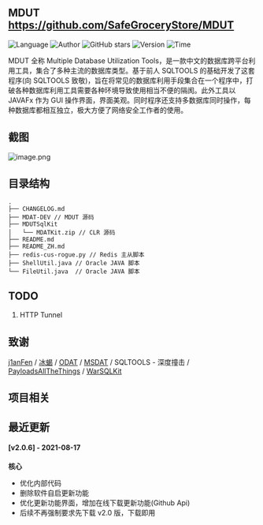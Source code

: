 ## MDUT <https://github.com/SafeGroceryStore/MDUT>
<!--auto_detail_badge_begin_0b490ffb61b26b45de3ea5d7dd8a582e-->
![Language](https://img.shields.io/badge/Language-Java-blue)
![Author](https://img.shields.io/badge/Author-Ch1ngg-orange)
![GitHub stars](https://img.shields.io/github/stars/SafeGroceryStore/MDUT.svg?style=flat&logo=github)
![Version](https://img.shields.io/badge/Version-V2.0.7-red)
![Time](https://img.shields.io/badge/Join-20210702-green)
<!--auto_detail_badge_end_fef74f2d7ea73fcc43ff78e05b1e7451-->


MDUT 全称 Multiple Database Utilization Tools，是一款中文的数据库跨平台利用工具，集合了多种主流的数据库类型。基于前人 SQLTOOLS 的基础开发了这套程序(向 SQLTOOLS 致敬)，旨在将常见的数据库利用手段集合在一个程序中，打破各种数据库利用工具需要各种环境导致使用相当不便的隔阂。此外工具以 JAVAFx 作为 GUI 操作界面，界面美观。同时程序还支持多数据库同时操作，每种数据库都相互独立，极大方便了网络安全工作者的使用。

## 截图
![image.png](https://i.loli.net/2021/05/11/c1M6YqZNAOnjmfp.png)

## 目录结构
```
.
├── CHANGELOG.md
├── MDAT-DEV // MDUT 源码
├── MDUTSqlKit
│   └── MDATKit.zip // CLR 源码
├── README.md
├── README_ZH.md
├── redis-cus-rogue.py // Redis 主从脚本
├── ShellUtil.java // Oracle JAVA 脚本
└── FileUtil.java  // Oracle JAVA 脚本

```

## TODO
1. HTTP Tunnel

## 致谢
[j1anFen](https://jianfensec.com/) / [冰蝎](https://github.com/rebeyond/Behinder) / [ODAT](https://github.com/quentinhardy/odat) / [MSDAT](https://github.com/quentinhardy/msdat) / SQLTOOLS - 深度撞击
 / [PayloadsAllTheThings](https://github.com/swisskyrepo/PayloadsAllTheThings) / [WarSQLKit](https://github.com/mindspoof/MSSQL-Fileless-Rootkit-WarSQLKit)

<!--auto_detail_active_begin_e1c6fb434b6f0baf6912c7a1934f772b-->
## 项目相关


## 最近更新

#### [v2.0.6] - 2021-08-17
**核心**  
- 优化内部代码  
- 删除软件自启更新功能  
- 优化更新功能界面，增加在线下载更新功能(Github Api)  
- 后续不再强制要求先下载 v2.0 版，下载即用

<!--auto_detail_active_end_f9cf7911015e9913b7e691a7a5878527-->
